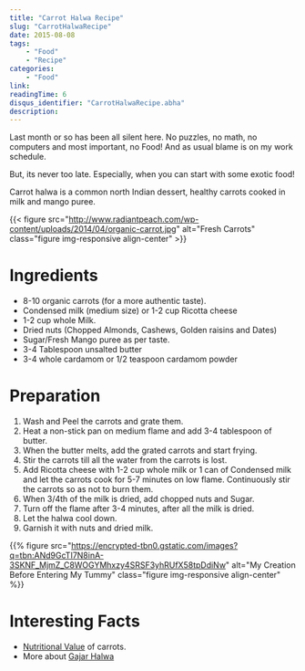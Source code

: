 ```yaml
---
title: "Carrot Halwa Recipe"
slug: "CarrotHalwaRecipe"
date: 2015-08-08
tags:
    - "Food"
    - "Recipe"
categories:
    - "Food"
link:
readingTime: 6
disqus_identifier: "CarrotHalwaRecipe.abha"
description:
---
```


Last month or so has been all silent here. No puzzles, no math, no
computers and most important, no Food! And as usual blame is on my work
schedule.

But, its never too late. Especially, when you can start with some
exotic food!

<!--more-->

Carrot halwa is a common north Indian dessert, healthy carrots cooked
in milk and mango puree.

<!--TOC-->

{{< figure src="http://www.radiantpeach.com/wp-content/uploads/2014/04/organic-carrot.jpg" alt="Fresh Carrots" class="figure img-responsive align-center" >}}

Ingredients
===========

-   8-10 organic carrots (for a more authentic taste).
-   Condensed milk (medium size) or 1-2 cup Ricotta cheese
-   1-2 cup whole Milk.
-   Dried nuts (Chopped Almonds, Cashews, Golden raisins and Dates)
-   Sugar/Fresh Mango puree as per taste.
-   3-4 Tablespoon unsalted butter
-   3-4 whole cardamom or 1/2 teaspoon cardamom powder

Preparation
===========

1.  Wash and Peel the carrots and grate them.
2.  Heat a non-stick pan on medium flame and add 3-4 tablespoon of
    butter.
3.  When the butter melts, add the grated carrots and start frying.
4.  Stir the carrots till all the water from the carrots is lost.
5.  Add Ricotta cheese with 1-2 cup whole milk or 1 can of Condensed
    milk and let the carrots cook for 5-7 minutes on low flame.
    Continuously stir the carrots so as not to burn them.
6.  When 3/4th of the milk is dried, add chopped nuts and Sugar.
7.  Turn off the flame after 3-4 minutes, after all the milk is dried.
8.  Let the halwa cool down.
9.  Garnish it with nuts and dried milk.

{{% figure src="https://encrypted-tbn0.gstatic.com/images?q=tbn:ANd9GcTI7N8inA-3SKNF_MjmZ_C8WOGYMhxzy4SRSF3yhRUfX58tpDdiNw" alt="My Creation Before Entering My Tummy" class="figure img-responsive align-center" %}}

Interesting Facts
=================

-   [Nutritional Value](http://www.nutrition-and-you.com/carrots.html)
    of carrots.
-   More about [Gajar Halwa](https://en.wikipedia.org/wiki/Gajar_Ka_Halwa)
